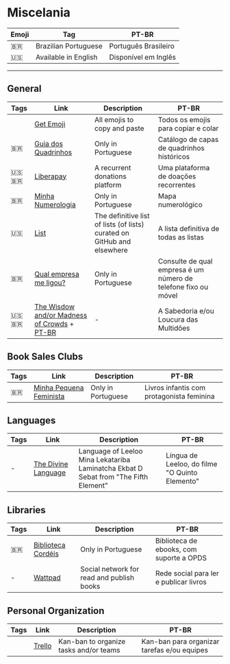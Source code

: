 # Miscelania

| Emoji | Tag                  | PT-BR                |
| ----- | -------------------- | -------------------- |
| 🇧🇷  | Brazilian Portuguese | Português Brasileiro |
| 🇺🇸  | Available in English | Disponível em Inglês |

---

## General

| Tags     | Link                                                                                                       | Description                                                             | PT-BR                                                          |
| -------- | ---------------------------------------------------------------------------------------------------------- | ----------------------------------------------------------------------- | -------------------------------------------------------------- |
|          | [Get Emoji](https://getemoji.com)                                                                          | All emojis to copy and paste                                            | Todos os emojis para copiar e colar                            |
| 🇧🇷     | [Guia dos Quadrinhos](http://www.guiadosquadrinhos.com)                                                    | Only in Portuguese                                                      | Catálogo de capas de quadrinhos históricos                     |
| 🇺🇸🇧🇷 | [Liberapay](https://en.liberapay.com/)                                                                     | A recurrent donations platform                                          | Uma plataforma de doações recorrentes                          |
| 🇧🇷     | [Minha Numerologia](https://minhanumerologia.com)                                                          | Only in Portuguese                                                      | Mapa numerológico                                              |
| 🇺🇸     | [List](https://github.com/jnv/lists)                                                                       | The definitive list of lists (of lists) curated on GitHub and elsewhere | A lista definitiva de todas as listas                          |
| 🇧🇷     | [Qual empresa me ligou?](https://qualempresameligou.com.br)                                                | Only in Portuguese                                                      | Consulte de qual empresa é um número de telefone fixo ou móvel |
| 🇺🇸🇧🇷 | [The Wisdow and/or Madness of Crowds](https://ncase.me/crowds/) + [PT-BR](https://ncase.me/crowds/pt.html) | -                                                                       | A Sabedoria e/ou Loucura das Multidões                         |

## Book Sales Clubs

| Tags | Link                                                             | Description        | PT-BR                                     |
| ---- | ---------------------------------------------------------------- | ------------------ | ----------------------------------------- |
| 🇧🇷 | [Minha Pequena Feminista](https://minhapequenafeminista.com.br/) | Only in Portuguese | Livros infantis com protagonista feminina |

## Languages

| Tags | Link                                                                                | Description                                                                          | PT-BR                                          |
| ---- | ----------------------------------------------------------------------------------- | ------------------------------------------------------------------------------------ | ---------------------------------------------- |
| -    | [The Divine Language](https://www.angelfire.com/pop/polymorphslair/langdivine.html) | Language of Leeloo Mina Lekatariba Laminatcha Ekbat D Sebat from "The Fifth Element" | Língua de Leeloo, do filme "O Quinto Elemento" |

## Libraries

| Tags | Link                                            | Description                               | PT-BR                                    |
| ---- | ----------------------------------------------- | ----------------------------------------- | ---------------------------------------- |
| 🇧🇷 | [Biblioteca Cordéis](http://livros.cordeis.com) | Only in Portuguese                        | Biblioteca de ebooks, com suporte a OPDS |
| -    | [Wattpad](https://www.wattpad.com/home)         | Social network for read and publish books | Rede social para ler e publicar livros   |

## Personal Organization

| Tags | Link                         | Description                            | PT-BR                                       |
| ---- | ---------------------------- | -------------------------------------- | ------------------------------------------- |
|      | [Trello](https://trello.com) | Kan-ban to organize tasks and/or teams | Kan-ban para organizar tarefas e/ou equipes |

